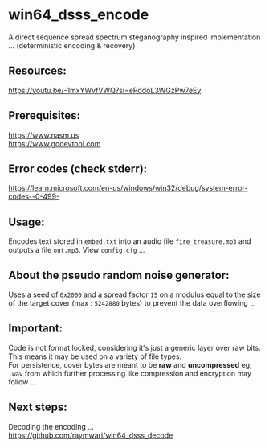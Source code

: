# win64_dsss_encode
A direct sequence spread spectrum steganography inspired implementation ... (deterministic encoding & recovery)

## Resources:
https://youtu.be/-1mxYWvfVWQ?si=ePddoL3WGzPw7eEy

## Prerequisites:
https://www.nasm.us  <br>
https://www.godevtool.com

## Error codes (check stderr):
https://learn.microsoft.com/en-us/windows/win32/debug/system-error-codes--0-499-

## Usage:
Encodes text stored in `embed.txt` into an audio file `fire_treasure.mp3` and outputs a file `out.mp3`. View `config.cfg` ...

## About the pseudo random noise generator:
Uses a seed of `0x2000` and a spread factor `15` on a modulus equal to the size of the target cover (max : `5242880` bytes) to prevent the data overflowing ...

## Important:
Code is not format locked, considering it's just a generic layer over raw bits. This means it may be used on a variety of file types. <br>
For persistence, cover bytes are meant to be __raw__ and __uncompressed__ eg, `.wav` from which further processing like compression and encryption may follow ... 

## Next steps:
Decoding the encoding ... <br>
https://github.com/raymwari/win64_dsss_decode
